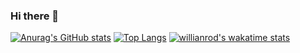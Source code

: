 ### Hi there 👋

<!--
**BlueHatBryant/BlueHatBryant** is a ✨ _special_ ✨ repository because its `README.md` (this file) appears on your GitHub profile.

Here are some ideas to get you started:

- 🔭 I’m currently working on ...
- 🌱 I’m currently learning ...
- 👯 I’m looking to collaborate on ...
- 🤔 I’m looking for help with ...
- 💬 Ask me about ...
- 📫 How to reach me: ...
- 😄 Pronouns: ...
- ⚡ Fun fact: ...
-->
[![Anurag's GitHub stats](https://github-readme-stats.vercel.app/api?username=bluehatbryant)](https://github.com/anuraghazra/github-readme-stats)
[![Top Langs](https://github-readme-stats.vercel.app/api/top-langs/?username=bluehatbryant)](https://github.com/anuraghazra/github-readme-stats)
[![willianrod's wakatime stats](https://github-readme-stats.vercel.app/api/wakatime?username=bluehatbryant)](https://github.com/anuraghazra/github-readme-stats)

